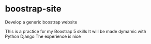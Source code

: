 # boostrap-site
Develop a generic boostrap website

This is a practice for my Boostrap 5 skills
It will be made dymamic with Python Django
The experience is nice
